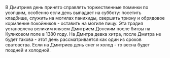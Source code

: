В Дмитриев день принято справлять торжественные поминки по усопшим, особенно если день выпадает на субботу: посетить кладбище, служить на могилах панихиды, свершить тризну и обрядовое кормление покойников - оставить на могиле пищу. Эта традия установлена великим князем Дмитрием Донским после битвы на Куликовом поле в 1380 году.
На Дмитра девка хитра, после Дмитра не будет такова - этот день рассматривается как один из сроков сватовства.
Если на Дмитриев день снег и холод - то весна будет поздней и холодной.
